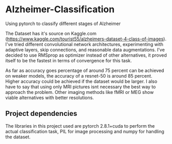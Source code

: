 # Alzheimer-Classification
Using pytorch to classify different stages of Alzheimer

The Dataset has it's source on Kaggle.com (https://www.kaggle.com/tourist55/alzheimers-dataset-4-class-of-images).
I've tried different convolutional network architectures, experimenting with adaptive layers, skip connections, and reasonable data augmentations.
I've decided to use RMSprop as optimizer instead of other alternatives, it proved itself to be the fastest in terms of convergence for this task.

As far as accuracy goes percentage of around 75 percent can be achieved on weaker models, the accuracy of a resnet-50 is around 85 percent. Higher accuracy could be achieved if the dataset would be larger.
I also have to say that using only MRI pictures isnt necessary the best way to approach the problem. Other imaging methods like fMRI or MEG show viable alternatives with better resolutions.

## Project dependencies
The libraries in this project used are pytorch 2.8.1+cuda to perform the actual classification task, PIL for image processing and numpy for handling the dataset.
